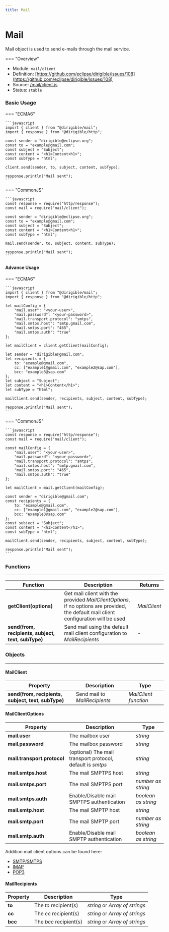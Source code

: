 ```yaml
---
title: Mail
---
```


Mail
===

Mail object is used to send e-mails through the mail service.

=== "Overview"
- Module: `mail/client`
- Definition: [https://github.com/eclipse/dirigible/issues/108](https://github.com/eclipse/dirigible/issues/108)
- Source: [/mail/client.js](https://github.com/eclipse/dirigible/blob/master/components/api-mail/src/main/resources/META-INF/dirigible/mail/client.js)
- Status: `stable`

### Basic Usage

=== "ECMA6"

    ```javascript
    import { client } from "@dirigible/mail";
    import { response } from "@dirigible/http";

    const sender = "dirigible@eclipse.org";
    const to = "example@gmail.com";
    const subject = "Subject";
    const content = "<h1>Content<h1>";
    const subType = "html";

    client.send(sender, to, subject, content, subType);

    response.println("Mail sent");
    ```

=== "CommonJS"

    ```javascript
    const response = require("http/response");
    const mail = require("mail/client");

    const sender = "dirigible@eclipse.org";
    const to = "example@gmail.com";
    const subject = "Subject";
    const content = "<h1>Content<h1>";
    const subType = "html";

    mail.send(sender, to, subject, content, subType);

    response.println("Mail sent");
    ```

#### Advance Usage

=== "ECMA6"

    ```javascript
    import { client } from "@dirigible/mail";
    import { response } from "@dirigible/http";

    let mailConfig = {
        "mail.user": "<your-user>",
        "mail.password": "<your-password>",
        "mail.transport.protocol": "smtps",
        "mail.smtps.host": "smtp.gmail.com",
        "mail.smtps.port": "465",
        "mail.smtps.auth": "true"
    };

    let mailClient = client.getClient(mailConfig);

    let sender = "dirigible@gmail.com";
    let recipients = {
        to: "example@gmail.com",
        cc: ["example1@gmail.com", "example2@sap.com"],
        bcc: "example3@sap.com"
    };
    let subject = "Subject";
    let content = "<h1>Content</h1>";
    let subType = "html";

    mailClient.send(sender, recipients, subject, content, subType);

    response.println("Mail sent");
    ```

=== "CommonJS"

    ```javascript
    const response = require("http/response");
    const mail = require("mail/client");

    const mailConfig = {
        "mail.user": "<your-user>",
        "mail.password": "<your-password>",
        "mail.transport.protocol": "smtps",
        "mail.smtps.host": "smtp.gmail.com",
        "mail.smtps.port": "465",
        "mail.smtps.auth": "true"
    };

    let mailClient = mail.getClient(mailConfig);

    const sender = "dirigible@gmail.com";
    const recipients = {
        to: "example@gmail.com",
        cc: ["example1@gmail.com", "example2@sap.com"],
        bcc: "example3@sap.com"
    };
    const subject = "Subject";
    const content = "<h1>Content</h1>";
    const subType = "html";

    mailClient.send(sender, recipients, subject, content, subType);

    response.println("Mail sent");
    ```

### Functions

---

Function     | Description | Returns
------------ | ----------- | --------
**getClient(options)**   | Get mail client with the provided *MailClientOptions*, if no options are provided, the default mail client configuration will be used | *MailClient*
**send(from, recipients, subject, text, subType)**   | Send mail using the default mail client configuration to *MailRecipients*| *-*

### Objects

---

#### MailClient

Property     | Description | Type
------------ | ----------- | --------
**send(from, recipients, subject, text, subType)**   | Send mail to *MailRecipients* | *MailClient function*

#### MailClientOptions

Property     | Description | Type
------------ | ----------- | --------
**mail.user**   | The mailbox user | *string*
**mail.password**   | The mailbox password | *string*
**mail.transport.protocol**   | (optional) The mail transport protocol, default is *smtps* | *string*
**mail.smtps.host**   | The mail SMPTPS host | *string*
**mail.smtps.port**   | The mail SMPTPS port | *number as string*
**mail.smtps.auth**   | Enable/Disable mail SMPTPS authentication | *boolean as string*
**mail.smtp.host**   | The mail SMPTP host | *string*
**mail.smtp.port**   | The mail SMPTP port | *number as string*
**mail.smtp.auth**   | Enable/Disable mail SMPTP authentication | *boolean as string*

Addition mail client options can be found here:
- [SMTP/SMTPS](https://javaee.github.io/javamail/docs/api/com/sun/mail/smtp/package-summary.html)
- [IMAP](https://javaee.github.io/javamail/docs/api/com/sun/mail/imap/package-summary.html)
- [POP3](https://javaee.github.io/javamail/docs/api/com/sun/mail/pop3/package-summary.html)

#### MailRecipients

Property     | Description | Type
------------ | ----------- | --------
**to**   | The *to* recipient(s) | *string* or *Array of strings*
**cc**   | The *cc* recipient(s) | *string* or *Array of strings*
**bcc**   | The *bcc* recipient(s) | *string* or *Array of strings*
